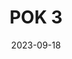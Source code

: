 ---
layout: layout/pok.njk

title: "POK 3 "
authors:
  - Vladimir Jeantroux

date: 2023-09-18

tags:
  - 'temps 3'
  - 'POK'

---